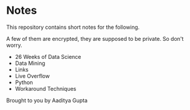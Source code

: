 # Notes

This repository contains short notes for the following.

A few of them are encrypted, they are supposed to be private. So don't worry.

- 26 Weeks of Data Science
- Data Mining
- Links
- Live Overflow
- Python
- Workaround Techniques

Brought to you by Aaditya Gupta
